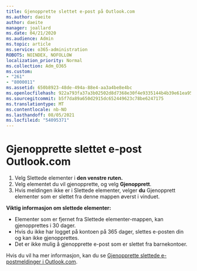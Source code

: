 ```yaml
---
title: Gjenopprette slettet e-post på Outlook.com
ms.author: daeite
author: daeite
manager: joallard
ms.date: 04/21/2020
ms.audience: Admin
ms.topic: article
ms.service: o365-administration
ROBOTS: NOINDEX, NOFOLLOW
localization_priority: Normal
ms.collection: Adm_O365
ms.custom:
- "261"
- "8000011"
ms.assetid: 650b8923-48de-494a-88e4-aa3a4be8e4bc
ms.openlocfilehash: 922a793fa37a3b02502d8d7368e30f4e9335144b4b39e61ea956ea708cebf07f
ms.sourcegitcommit: b5f7da89a650d2915dc652449623c78be6247175
ms.translationtype: MT
ms.contentlocale: nb-NO
ms.lasthandoff: 08/05/2021
ms.locfileid: "54095371"
---
```

# <a name="recover-deleted-email-outlookcom"></a>Gjenopprette slettet e-post Outlook.com

1. Velg Slettede elementer i **den venstre ruten.**
2. Velg elementet du vil gjenopprette, og velg **Gjenopprett**.
3. Hvis meldingen ikke er i Slettede elementer, velger **du** Gjenopprett elementer som er slettet fra denne mappen øverst i vinduet.

 **Viktig informasjon om slettede elementer:**
  
- Elementer som er fjernet fra Slettede elementer-mappen, kan gjenopprettes i 30 dager.
- Hvis du ikke har logget på kontoen på 365 dager, slettes e-posten din og kan ikke gjenopprettes.
- Det er ikke mulig å gjenopprette e-post som er slettet fra barnekontoer.

Hvis du vil ha mer informasjon, kan du se [Gjenopprette slettede e-postmeldinger i Outlook.com](https://support.office.com/article/cf06ab1b-ae0b-418c-a4d9-4e895f83ed50?wt.mc_id=Office_Outlook_com_Alchemy).